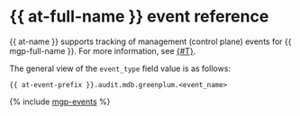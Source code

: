# {{ at-full-name }} event reference

{{ at-name }} supports tracking of management (control plane) events for {{ mgp-full-name }}. For more information, see [{#T}](../audit-trails/concepts/format.md).

The general view of the `event_type` field value is as follows:

```text
{{ at-event-prefix }}.audit.mdb.greenplum.<event_name>
```

{% include [mgp-events](../_includes/audit-trails/events/managed-greenplum-events.md) %}